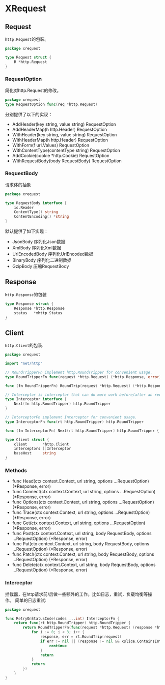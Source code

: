 # XRequest

## Request
`http.Request`的包装。
```go
package xrequest

type Request struct {
	R *http.Request
}
```
### RequestOption
简化对http.Request的修改。
```go
package xrequest
type RequestOption func(req *http.Request)
```
分别提供了以下的实现：
- AddHeader(key string, value string) RequestOption
- AddHeaderMap(h http.Header) RequestOption
- WithHeader(key string, value string) RequestOption
- WithHeaderMap(h http.Header) RequestOption
- WithForm(f url.Values) RequestOption
- WithContentType(contentType string) RequestOption
- AddCookie(cookie *http.Cookie) RequestOption
- WithRequestBody(body RequestBody) RequestOption

### RequestBody
请求体的抽象
```go
package xrequest

type RequestBody interface {
	io.Reader
	ContentType() string
	ContentEncoding() *string
}
```
默认提供了如下实现：
- JsonBody 序列化Json数据
- XmlBody 序列化Xml数据
- UrlEncodedBody 序列化UrlEncoded数据
- BinaryBody 序列化二进制数据
- GzipBody 压缩RequestBody

## Response
`http.Response`的包装
```go
type Response struct {
	Response *http.Response
	status   *xhttp.Status
}
```
## Client
`http.Client`的包装.
```go
package xrequest

import "net/http"

// RoundTripperFn implement http.RoundTripper for convenient usage.
type RoundTripperFn func(request *http.Request) (*http.Response, error)

func (fn RoundTripperFn) RoundTrip(request *http.Request) (*http.Response, error) { return fn(request) }

// Interceptor is interceptor that can do more work before/after an request
type Interceptor interface {
	Next(fn http.RoundTripper) http.RoundTripper
}

// InterceptorFn implement Interceptor for convenient usage.
type InterceptorFn func(rt http.RoundTripper) http.RoundTripper

func (fn InterceptorFn) Next(rt http.RoundTripper) http.RoundTripper { return fn(rt) }

type Client struct {
	client       *http.Client
	interceptors []Interceptor
	baseHost     string
}
```

### Methods
- func Head(ctx context.Context, url string, options ...RequestOption) (*Response, error)
- func Connect(ctx context.Context, url string, options ...RequestOption) (*Response, error)
- func Options(ctx context.Context, url string, options ...RequestOption) (*Response, error)
- func Trace(ctx context.Context, url string, options ...RequestOption) (*Response, error)
- func Get(ctx context.Context, url string, options ...RequestOption) (*Response, error)
- func Post(ctx context.Context, url string, body RequestBody, options ...RequestOption) (*Response, error)
- func Put(ctx context.Context, url string, body RequestBody, options ...RequestOption) (*Response, error)
- func Patch(ctx context.Context, url string, body RequestBody, options ...RequestOption) (*Response, error)
- func Delete(ctx context.Context, url string, body RequestBody, options ...RequestOption) (*Response, error)

### Interceptor
拦截器，在http请求前/后做一些额外的工作。比如日志，重试，负载均衡等操作。
简单的日志重试:
```go
package xrequest

func RetryOnStatusCode(codes ...int) InterceptorFn {
	return func(rt http.RoundTripper) http.RoundTripper {
		return RoundTripperFn(func(request *http.Request) (response *http.Response, err error) {
			for i := 0; i < 3; i++ {
				response, err = rt.RoundTrip(request)
				if err != nil || (response != nil && xslice.ContainsInt(codes, response.StatusCode)) {
					continue
				}
				return
			}
			return
		})
	}
}
```
